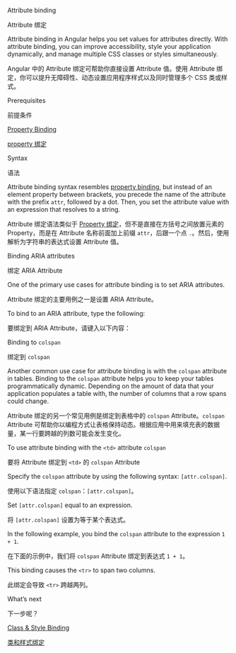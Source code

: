 Attribute binding

Attribute 绑定

Attribute binding in Angular helps you set values for attributes directly.
With attribute binding, you can improve accessibility, style your application dynamically, and manage multiple CSS classes or styles simultaneously.

Angular 中的 Attribute 绑定可帮助你直接设置 Attribute 值。使用 Attribute 绑定，你可以提升无障碍性、动态设置应用程序样式以及同时管理多个 CSS 类或样式。

Prerequisites

前提条件

[Property Binding](guide/property-binding)

[property 绑定](guide/property-binding)

Syntax

语法

Attribute binding syntax resembles [property binding](guide/property-binding), but instead of an element property between brackets, you precede the name of the attribute with the prefix `attr`, followed by a dot.
Then, you set the attribute value with an expression that resolves to a string.

Attribute 绑定语法类似于 [Property 绑定](guide/property-binding)，但不是直接在方括号之间放置元素的 Property，而是在 Attribute 名称前面加上前缀 `attr`，后跟一个点 `.`。然后，使用解析为字符串的表达式设置 Attribute 值。

Binding ARIA attributes

绑定 ARIA Attribute

One of the primary use cases for attribute binding is to set ARIA attributes.

Attribute 绑定的主要用例之一是设置 ARIA Attribute。

To bind to an ARIA attribute, type the following:

要绑定到 ARIA Attribute，请键入以下内容：

<a id="colspan"></a>



Binding to `colspan`

绑定到 `colspan`

Another common use case for attribute binding is with the `colspan` attribute in tables.  Binding to the `colspan` attribute helps you to keep your tables programmatically dynamic.  Depending on the amount of data that your application populates a table with, the number of columns that a row spans could change.

Attribute 绑定的另一个常见用例是绑定到表格中的 `colspan` Attribute。`colspan` Attribute 可帮助你以编程方式让表格保持动态。根据应用中用来填充表的数据量，某一行要跨越的列数可能会发生变化。

To use attribute binding with the `<td>` attribute `colspan`

要将 Attribute 绑定到 `<td>` 的 `colspan` Attribute

Specify the `colspan` attribute by using the following syntax: `[attr.colspan]`.

使用以下语法指定 `colspan`：`[attr.colspan]`。

Set `[attr.colspan]` equal to an expression.

将 `[attr.colspan]` 设置为等于某个表达式。

In the following example, you bind the `colspan` attribute to the expression `1 + 1`.

在下面的示例中，我们将 `colspan` Attribute 绑定到表达式 `1 + 1`。

This binding causes the `<tr>` to span two columns.

此绑定会导致 `<tr>` 跨越两列。

What’s next

下一步呢？

[Class & Style Binding](guide/class-binding)

[类和样式绑定](guide/class-binding)